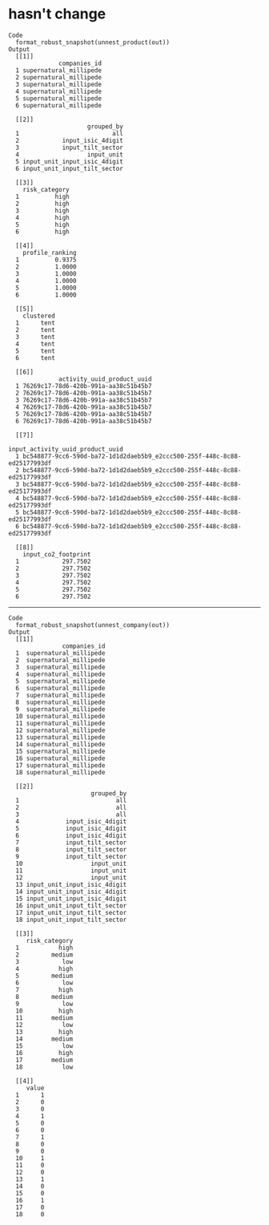 # hasn't change

    Code
      format_robust_snapshot(unnest_product(out))
    Output
      [[1]]
                  companies_id
      1 supernatural_millipede
      2 supernatural_millipede
      3 supernatural_millipede
      4 supernatural_millipede
      5 supernatural_millipede
      6 supernatural_millipede
      
      [[2]]
                          grouped_by
      1                          all
      2            input_isic_4digit
      3            input_tilt_sector
      4                   input_unit
      5 input_unit_input_isic_4digit
      6 input_unit_input_tilt_sector
      
      [[3]]
        risk_category
      1          high
      2          high
      3          high
      4          high
      5          high
      6          high
      
      [[4]]
        profile_ranking
      1          0.9375
      2          1.0000
      3          1.0000
      4          1.0000
      5          1.0000
      6          1.0000
      
      [[5]]
        clustered
      1      tent
      2      tent
      3      tent
      4      tent
      5      tent
      6      tent
      
      [[6]]
                  activity_uuid_product_uuid
      1 76269c17-78d6-420b-991a-aa38c51b45b7
      2 76269c17-78d6-420b-991a-aa38c51b45b7
      3 76269c17-78d6-420b-991a-aa38c51b45b7
      4 76269c17-78d6-420b-991a-aa38c51b45b7
      5 76269c17-78d6-420b-991a-aa38c51b45b7
      6 76269c17-78d6-420b-991a-aa38c51b45b7
      
      [[7]]
                                                 input_activity_uuid_product_uuid
      1 bc548877-9cc6-590d-ba72-1d1d2daeb5b9_e2ccc500-255f-448c-8c88-ed25177993df
      2 bc548877-9cc6-590d-ba72-1d1d2daeb5b9_e2ccc500-255f-448c-8c88-ed25177993df
      3 bc548877-9cc6-590d-ba72-1d1d2daeb5b9_e2ccc500-255f-448c-8c88-ed25177993df
      4 bc548877-9cc6-590d-ba72-1d1d2daeb5b9_e2ccc500-255f-448c-8c88-ed25177993df
      5 bc548877-9cc6-590d-ba72-1d1d2daeb5b9_e2ccc500-255f-448c-8c88-ed25177993df
      6 bc548877-9cc6-590d-ba72-1d1d2daeb5b9_e2ccc500-255f-448c-8c88-ed25177993df
      
      [[8]]
        input_co2_footprint
      1            297.7502
      2            297.7502
      3            297.7502
      4            297.7502
      5            297.7502
      6            297.7502
      

---

    Code
      format_robust_snapshot(unnest_company(out))
    Output
      [[1]]
                   companies_id
      1  supernatural_millipede
      2  supernatural_millipede
      3  supernatural_millipede
      4  supernatural_millipede
      5  supernatural_millipede
      6  supernatural_millipede
      7  supernatural_millipede
      8  supernatural_millipede
      9  supernatural_millipede
      10 supernatural_millipede
      11 supernatural_millipede
      12 supernatural_millipede
      13 supernatural_millipede
      14 supernatural_millipede
      15 supernatural_millipede
      16 supernatural_millipede
      17 supernatural_millipede
      18 supernatural_millipede
      
      [[2]]
                           grouped_by
      1                           all
      2                           all
      3                           all
      4             input_isic_4digit
      5             input_isic_4digit
      6             input_isic_4digit
      7             input_tilt_sector
      8             input_tilt_sector
      9             input_tilt_sector
      10                   input_unit
      11                   input_unit
      12                   input_unit
      13 input_unit_input_isic_4digit
      14 input_unit_input_isic_4digit
      15 input_unit_input_isic_4digit
      16 input_unit_input_tilt_sector
      17 input_unit_input_tilt_sector
      18 input_unit_input_tilt_sector
      
      [[3]]
         risk_category
      1           high
      2         medium
      3            low
      4           high
      5         medium
      6            low
      7           high
      8         medium
      9            low
      10          high
      11        medium
      12           low
      13          high
      14        medium
      15           low
      16          high
      17        medium
      18           low
      
      [[4]]
         value
      1      1
      2      0
      3      0
      4      1
      5      0
      6      0
      7      1
      8      0
      9      0
      10     1
      11     0
      12     0
      13     1
      14     0
      15     0
      16     1
      17     0
      18     0
      

